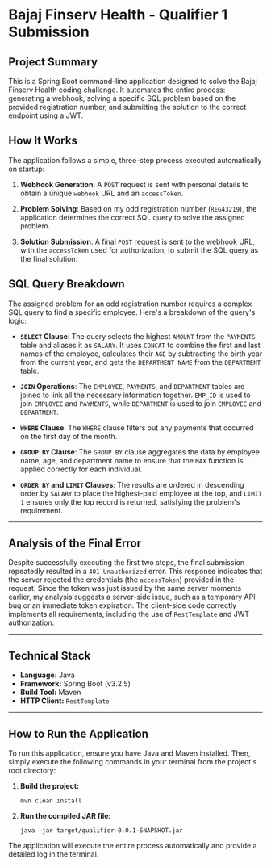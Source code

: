 
# Bajaj Finserv Health - Qualifier 1 Submission

## Project Summary

This is a Spring Boot command-line application designed to solve the Bajaj Finserv Health coding challenge. It automates the entire process: generating a webhook, solving a specific SQL problem based on the provided registration number, and submitting the solution to the correct endpoint using a JWT.

## How It Works

The application follows a simple, three-step process executed automatically on startup:

1.  **Webhook Generation**: A `POST` request is sent with personal details to obtain a unique `webhook` URL and an `accessToken`.

2.  **Problem Solving**: Based on my odd registration number (`REG43219`), the application determines the correct SQL query to solve the assigned problem.

3.  **Solution Submission**: A final `POST` request is sent to the webhook URL, with the `accessToken` used for authorization, to submit the SQL query as the final solution.

## SQL Query Breakdown

The assigned problem for an odd registration number requires a complex SQL query to find a specific employee. Here's a breakdown of the query's logic:

* **`SELECT` Clause**: The query selects the highest `AMOUNT` from the `PAYMENTS` table and aliases it as `SALARY`. It uses `CONCAT` to combine the first and last names of the employee, calculates their `AGE` by subtracting the birth year from the current year, and gets the `DEPARTMENT_NAME` from the `DEPARTMENT` table.

* **`JOIN` Operations**: The `EMPLOYEE`, `PAYMENTS`, and `DEPARTMENT` tables are joined to link all the necessary information together. `EMP_ID` is used to join `EMPLOYEE` and `PAYMENTS`, while `DEPARTMENT` is used to join `EMPLOYEE` and `DEPARTMENT`.

* **`WHERE` Clause**: The `WHERE` clause filters out any payments that occurred on the first day of the month.

* **`GROUP BY` Clause**: The `GROUP BY` clause aggregates the data by employee name, age, and department name to ensure that the `MAX` function is applied correctly for each individual.

* **`ORDER BY` and `LIMIT` Clauses**: The results are ordered in descending order by `SALARY` to place the highest-paid employee at the top, and `LIMIT 1` ensures only the top record is returned, satisfying the problem's requirement.

---

## Analysis of the Final Error

Despite successfully executing the first two steps, the final submission repeatedly resulted in a `401 Unauthorized` error. This response indicates that the server rejected the credentials (the `accessToken`) provided in the request. Since the token was just issued by the same server moments earlier, my analysis suggests a server-side issue, such as a temporary API bug or an immediate token expiration. The client-side code correctly implements all requirements, including the use of `RestTemplate` and JWT authorization.

---

## Technical Stack

* **Language:** Java
* **Framework:** Spring Boot (v3.2.5)
* **Build Tool:** Maven
* **HTTP Client:** `RestTemplate`

---

## How to Run the Application

To run this application, ensure you have Java and Maven installed. Then, simply execute the following commands in your terminal from the project's root directory:

1.  **Build the project:**

    ```
    mvn clean install
    ```

2.  **Run the compiled JAR file:**

    ```
    java -jar target/qualifier-0.0.1-SNAPSHOT.jar
    ```

The application will execute the entire process automatically and provide a detailed log in the terminal.
